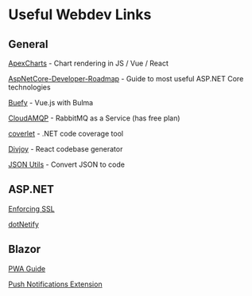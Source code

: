 # Useful Webdev Links
## General

[ApexCharts](https://apexcharts.com/javascript-chart-demos) - Chart rendering in JS / Vue / React

[AspNetCore-Developer-Roadmap](https://github.com/MoienTajik/AspNetCore-Developer-Roadmap) - Guide to most useful ASP.NET Core technologies

[Buefy](https://buefy.org/) - Vue.js with Bulma

[CloudAMQP](https://www.cloudamqp.com/plans.html) - RabbitMQ as a Service (has free plan)

[coverlet](https://github.com/tonerdo/coverlet) - .NET code coverage tool

[Divjoy](https://www.divjoy.com) - React codebase generator

[JSON Utils](https://www.jsonutils.com/) - Convert JSON to code


## ASP.NET

[Enforcing SSL](https://docs.microsoft.com/en-us/aspnet/core/security/enforcing-ssl?view=aspnetcore-2.2&tabs=visual-studio)

[dotNetify](https://github.com/dsuryd/dotNetify)

## Blazor

[PWA Guide](https://medium.com/@k.l.mueller/create-progressive-web-apps-with-net-using-blazor-6aa719e38000)

[Push Notifications Extension](https://github.com/BlazorExtensions/Notifications)
